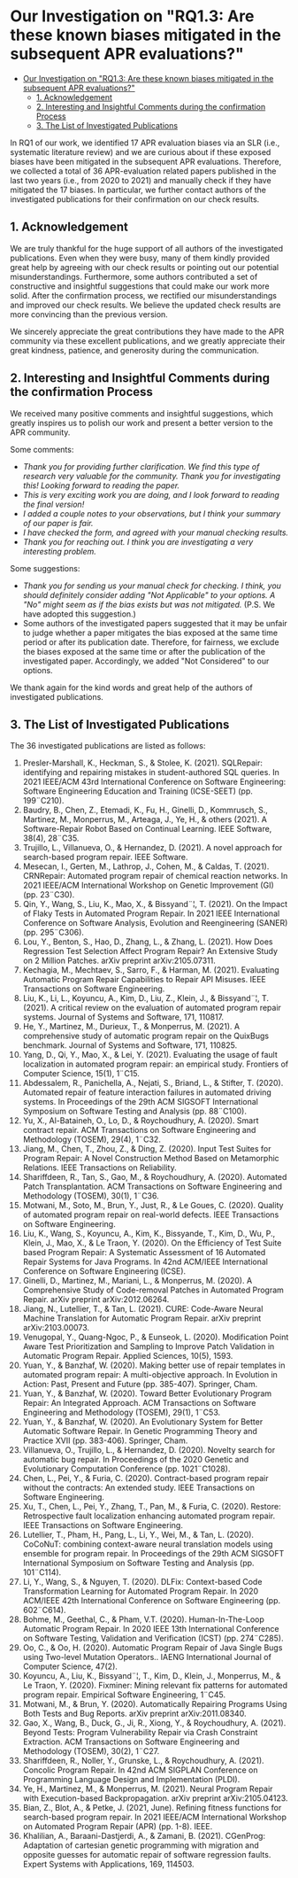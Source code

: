 
# Our Investigation on "RQ1.3: Are these known biases mitigated in the subsequent APR evaluations?"

- [Our Investigation on "RQ1.3: Are these known biases mitigated in the subsequent APR evaluations?"](#our-investigation-on-rq13-are-these-known-biases-mitigated-in-the-subsequent-apr-evaluations)
  - [1. Acknowledgement](#1-acknowledgement)
  - [2. Interesting and Insightful Comments during the confirmation Process](#2-interesting-and-insightful-comments-during-the-confirmation-process)
  - [3. The List of Investigated Publications](#3-the-list-of-investigated-publications)

In RQ1 of our work, we identified 17 APR evaluation biases via an SLR (i.e., systematic literature review) and we are curious about if these exposed biases have been mitigated in the subsequent APR evaluations. Therefore, we collected a total of 36 APR-evaluation related papers published in the last two years (i.e., from 2020 to 2021) and manually check if they have mitigated the 17 biases. In particular, we further contact authors of the investigated publications for their confirmation on our check results. 

## 1. Acknowledgement
We are truly thankful for the huge support of all authors of the investigated publications. Even when they were busy, many of them kindly provided great help by agreeing with our check results or pointing out our potential misunderstandings. Furthermore, some authors contributed a set of constructive and insightful suggestions that could make our work more solid. After the confirmation process, we rectified our misunderstandings and improved our check results. We believe the updated check results are more convincing than the previous version.

We sincerely appreciate the great contributions they have made to the APR community via these excellent publications, and we greatly appreciate their great kindness, patience, and generosity during the communication.

## 2. Interesting and Insightful Comments during the confirmation Process

We received many positive comments and insightful suggestions, which greatly inspires us to polish our work and present a better version to the APR community.

Some comments: 

+ *Thank you for providing further clarification. We find this type of research very valuable for the community. Thank you for investigating this! Looking forward to reading the paper.*
+ *This is very exciting work you are doing, and I look forward to reading the final version!*
+ *I added a couple notes to your observations, but I think your summary of our paper is fair.* 
+ *I have checked the form, and agreed with your manual checking results.*
+ *Thank you for reaching out. I think you are investigating a very interesting problem.*

Some suggestions:
+ *Thank you for sending us your manual check for checking. I think, you should definitely consider adding "Not Applicable" to your options. A "No" might seem as if the bias exists but was not mitigated.* (P.S. We have adopted this suggestion.)
+ Some authors of the investigated papers suggested that it may be unfair to judge whether a paper mitigates the bias exposed at the same time period or after its publication date. Therefore, for fairness, we exclude the biases exposed at the same time or after the publication of the investigated paper. Accordingly, we added "Not Considered" to our options.

We thank again for the kind words and great help of the authors of investigated publications.

## 3. The List of Investigated Publications

The 36 investigated publications are listed as follows:

1. Presler-Marshall, K., Heckman, S., & Stolee, K. (2021). SQLRepair: identifying and repairing mistakes in student-authored SQL queries. In 2021 IEEE/ACM 43rd International Conference on Software Engineering: Software Engineering Education and Training (ICSE-SEET) (pp. 199¨C210).
2. Baudry, B., Chen, Z., Etemadi, K., Fu, H., Ginelli, D., Kommrusch, S., Martinez, M., Monperrus, M., Arteaga, J., Ye, H., & others (2021). A Software-Repair Robot Based on Continual Learning. IEEE Software, 38(4), 28¨C35.
3. Trujillo, L., Villanueva, O., & Hernandez, D. (2021). A novel approach for search-based program repair. IEEE Software.
4. Mesecan, I., Gerten, M., Lathrop, J., Cohen, M., & Caldas, T. (2021). CRNRepair: Automated program repair of chemical reaction networks. In 2021 IEEE/ACM International Workshop on Genetic Improvement (GI) (pp. 23¨C30).
5. Qin, Y., Wang, S., Liu, K., Mao, X., & Bissyand¨¦, T. (2021). On the Impact of Flaky Tests in Automated Program Repair. In 2021 IEEE International Conference on Software Analysis, Evolution and Reengineering (SANER) (pp. 295¨C306).
6. Lou, Y., Benton, S., Hao, D., Zhang, L., & Zhang, L. (2021). How Does Regression Test Selection Affect Program Repair? An Extensive Study on 2 Million Patches. arXiv preprint arXiv:2105.07311.
7. Kechagia, M., Mechtaev, S., Sarro, F., & Harman, M. (2021). Evaluating Automatic Program Repair Capabilities to Repair API Misuses. IEEE Transactions on Software Engineering.
8. Liu, K., Li, L., Koyuncu, A., Kim, D., Liu, Z., Klein, J., & Bissyand¨¦, T. (2021). A critical review on the evaluation of automated program repair systems. Journal of Systems and Software, 171, 110817.
9. He, Y., Martinez, M., Durieux, T., & Monperrus, M. (2021). A comprehensive study of automatic program repair on the QuixBugs benchmark. Journal of Systems and Software, 171, 110825.
10. Yang, D., Qi, Y., Mao, X., & Lei, Y. (2021). Evaluating the usage of fault localization in automated program repair: an empirical study. Frontiers of Computer Science, 15(1), 1¨C15.
11. Abdessalem, R., Panichella, A., Nejati, S., Briand, L., & Stifter, T. (2020). Automated repair of feature interaction failures in automated driving systems. In Proceedings of the 29th ACM SIGSOFT International Symposium on Software Testing and Analysis (pp. 88¨C100).
12. Yu, X., Al-Bataineh, O., Lo, D., & Roychoudhury, A. (2020). Smart contract repair. ACM Transactions on Software Engineering and Methodology (TOSEM), 29(4), 1¨C32.
13. Jiang, M., Chen, T., Zhou, Z., & Ding, Z. (2020). Input Test Suites for Program Repair: A Novel Construction Method Based on Metamorphic Relations. IEEE Transactions on Reliability.
14. Shariffdeen, R., Tan, S., Gao, M., & Roychoudhury, A. (2020). Automated Patch Transplantation. ACM Transactions on Software Engineering and Methodology (TOSEM), 30(1), 1¨C36.
15. Motwani, M., Soto, M., Brun, Y., Just, R., & Le Goues, C. (2020). Quality of automated program repair on real-world defects. IEEE Transactions on Software Engineering.
16. Liu, K., Wang, S., Koyuncu, A., Kim, K., Bissyande, T., Kim, D., Wu, P., Klein, J., Mao, X., & Le Traon, Y. (2020). On the Efficiency of Test Suite based Program Repair: A Systematic Assessment of 16 Automated Repair Systems for Java Programs. In 42nd ACM/IEEE International Conference on Software Engineering (ICSE).
17. Ginelli, D., Martinez, M., Mariani, L., & Monperrus, M. (2020). A Comprehensive Study of Code-removal Patches in Automated Program Repair. arXiv preprint arXiv:2012.06264.
18. Jiang, N., Lutellier, T., & Tan, L. (2021). CURE: Code-Aware Neural Machine Translation for Automatic Program Repair. arXiv preprint arXiv:2103.00073.
19. Venugopal, Y., Quang-Ngoc, P., & Eunseok, L. (2020). Modification Point Aware Test Prioritization and Sampling to Improve Patch Validation in Automatic Program Repair. Applied Sciences, 10(5), 1593.
20. Yuan, Y., & Banzhaf, W. (2020). Making better use of repair templates in automated program repair: A multi-objective approach. In Evolution in Action: Past, Present and Future (pp. 385-407). Springer, Cham.
21. Yuan, Y., & Banzhaf, W. (2020). Toward Better Evolutionary Program Repair: An Integrated Approach. ACM Transactions on Software Engineering and Methodology (TOSEM), 29(1), 1¨C53.
22. Yuan, Y., & Banzhaf, W. (2020). An Evolutionary System for Better Automatic Software Repair. In Genetic Programming Theory and Practice XVII (pp. 383-406). Springer, Cham.
23. Villanueva, O., Trujillo, L., & Hernandez, D. (2020). Novelty search for automatic bug repair. In Proceedings of the 2020 Genetic and Evolutionary Computation Conference (pp. 1021¨C1028).
24. Chen, L., Pei, Y., & Furia, C. (2020). Contract-based program repair without the contracts: An extended study. IEEE Transactions on Software Engineering.
25. Xu, T., Chen, L., Pei, Y., Zhang, T., Pan, M., & Furia, C. (2020). Restore: Retrospective fault localization enhancing automated program repair. IEEE Transactions on Software Engineering.
26. Lutellier, T., Pham, H., Pang, L., Li, Y., Wei, M., & Tan, L. (2020). CoCoNuT: combining context-aware neural translation models using ensemble for program repair. In Proceedings of the 29th ACM SIGSOFT International Symposium on Software Testing and Analysis (pp. 101¨C114).
27. Li, Y., Wang, S., & Nguyen, T. (2020). DLFix: Context-based Code Transformation Learning for Automated Program Repair. In 2020 ACM/IEEE 42th International Conference on Software Engineering (pp. 602¨C614).
28. Bohme, M., Geethal, C., & Pham, V.T. (2020). Human-In-The-Loop Automatic Program Repair. In 2020 IEEE 13th International Conference on Software Testing, Validation and Verification (ICST) (pp. 274¨C285).
29. Oo, C., & Oo, H. (2020). Automatic Program Repair of Java Single Bugs using Two-level Mutation Operators.. IAENG International Journal of Computer Science, 47(2).
30. Koyuncu, A., Liu, K., Bissyand¨¦, T., Kim, D., Klein, J., Monperrus, M., & Le Traon, Y. (2020). Fixminer: Mining relevant fix patterns for automated program repair. Empirical Software Engineering, 1¨C45.
31. Motwani, M., & Brun, Y. (2020). Automatically Repairing Programs Using Both Tests and Bug Reports. arXiv preprint arXiv:2011.08340.
32. Gao, X., Wang, B., Duck, G., Ji, R., Xiong, Y., & Roychoudhury, A. (2021). Beyond Tests: Program Vulnerability Repair via Crash Constraint Extraction. ACM Transactions on Software Engineering and Methodology (TOSEM), 30(2), 1¨C27.
33. Shariffdeen, R., Noller, Y., Grunske, L., & Roychoudhury, A. (2021). Concolic Program Repair. In 42nd ACM SIGPLAN Conference on Programming Language Design and Implementation (PLDI).
34. Ye, H., Martinez, M., & Monperrus, M. (2021). Neural Program Repair with Execution-based Backpropagation. arXiv preprint arXiv:2105.04123.
35. Bian, Z., Blot, A., & Petke, J. (2021, June). Refining fitness functions for search-based program repair. In 2021 IEEE/ACM International Workshop on Automated Program Repair (APR) (pp. 1-8). IEEE.
36. Khalilian, A., Baraani-Dastjerdi, A., & Zamani, B. (2021). CGenProg: Adaptation of cartesian genetic programming with migration and opposite guesses for automatic repair of software regression faults. Expert Systems with Applications, 169, 114503.
